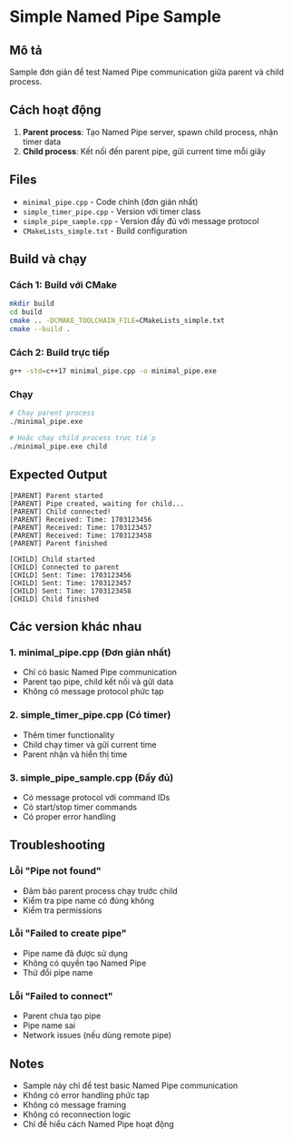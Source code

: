 # Simple Named Pipe Sample

## Mô tả
Sample đơn giản để test Named Pipe communication giữa parent và child process.

## Cách hoạt động
1. **Parent process**: Tạo Named Pipe server, spawn child process, nhận timer data
2. **Child process**: Kết nối đến parent pipe, gửi current time mỗi giây

## Files
- `minimal_pipe.cpp` - Code chính (đơn giản nhất)
- `simple_timer_pipe.cpp` - Version với timer class
- `simple_pipe_sample.cpp` - Version đầy đủ với message protocol
- `CMakeLists_simple.txt` - Build configuration

## Build và chạy

### Cách 1: Build với CMake
```bash
mkdir build
cd build
cmake .. -DCMAKE_TOOLCHAIN_FILE=CMakeLists_simple.txt
cmake --build .
```

### Cách 2: Build trực tiếp
```bash
g++ -std=c++17 minimal_pipe.cpp -o minimal_pipe.exe
```

### Chạy
```bash
# Chạy parent process
./minimal_pipe.exe

# Hoặc chạy child process trực tiếp
./minimal_pipe.exe child
```

## Expected Output
```
[PARENT] Parent started
[PARENT] Pipe created, waiting for child...
[PARENT] Child connected!
[PARENT] Received: Time: 1703123456
[PARENT] Received: Time: 1703123457
[PARENT] Received: Time: 1703123458
[PARENT] Parent finished

[CHILD] Child started
[CHILD] Connected to parent
[CHILD] Sent: Time: 1703123456
[CHILD] Sent: Time: 1703123457
[CHILD] Sent: Time: 1703123458
[CHILD] Child finished
```

## Các version khác nhau

### 1. minimal_pipe.cpp (Đơn giản nhất)
- Chỉ có basic Named Pipe communication
- Parent tạo pipe, child kết nối và gửi data
- Không có message protocol phức tạp

### 2. simple_timer_pipe.cpp (Có timer)
- Thêm timer functionality
- Child chạy timer và gửi current time
- Parent nhận và hiển thị time

### 3. simple_pipe_sample.cpp (Đầy đủ)
- Có message protocol với command IDs
- Có start/stop timer commands
- Có proper error handling

## Troubleshooting

### Lỗi "Pipe not found"
- Đảm bảo parent process chạy trước child
- Kiểm tra pipe name có đúng không
- Kiểm tra permissions

### Lỗi "Failed to create pipe"
- Pipe name đã được sử dụng
- Không có quyền tạo Named Pipe
- Thử đổi pipe name

### Lỗi "Failed to connect"
- Parent chưa tạo pipe
- Pipe name sai
- Network issues (nếu dùng remote pipe)

## Notes
- Sample này chỉ để test basic Named Pipe communication
- Không có error handling phức tạp
- Không có message framing
- Không có reconnection logic
- Chỉ để hiểu cách Named Pipe hoạt động
